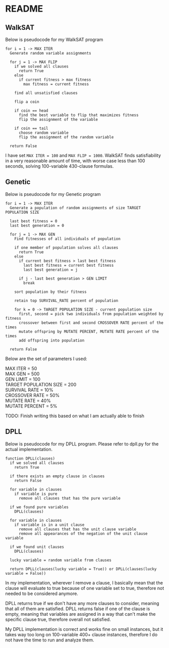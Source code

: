 # README #

## WalkSAT ##
Below is pseudocode for my WalkSAT program

    for i = 1 -> MAX ITER
      Generate random variable assignments

      for j = 1 -> MAX FLIP
        if we solved all clauses
          return True
        else
          if current fitness > max fitness
            max fitness = current fitness
        
        find all unsatisfied clauses

        flip a coin
        
        if coin == head
          find the best variable to flip that maximizes fitness
          flip the assignment of the variable

        if coin == tail
          choose random variable
          flip the assignment of the random variable

      return False

I have set `MAX ITER = 100` and `MAX FLIP = 1000`. WalkSAT finds
satisfiability in a very reasonable amount of time, with worse case less than
100 seconds, solving 100-variable 430-clause formulas.

## Genetic ##
Below is pseudocode for my Genetic program

    for i = 1 -> MAX ITER
      Generate a population of random assignments of size TARGET POPULATION SIZE

      last best fitness = 0
      last best generation = 0

      for j = 1 -> MAX GEN
        Find fitnesses of all individuals of population
        
        if one member of population solves all clauses
          return True
        else
          if current best fitness > last best fitness
            last best fitness = current best fitness
            last best generation = j
          
          if j - last best generation > GEN LIMIT
            break
          
        sort population by their fitness
        
        retain top SURVIVAL_RATE percent of population
        
        for k = 0 -> TARGET POPULATION SIZE - current population size
          first, second = pick two individuals from population weighted by fitness
          crossover between first and second CROSSOVER RATE percent of the times
          mutate offspring by MUTATE PERCENT, MUTATE RATE percent of the times
          add offspring into population

      return False

Below are the set of parameters I used:

MAX ITER = 50  
MAX GEN  = 500  
GEN LIMIT = 100  
TARGET POPULATION SIZE = 200  
SURVIVAL RATE = 10%  
CROSSOVER RATE = 50%  
MUTATE RATE = 40%  
MUTATE PERCENT = 5%  

TODO: Finish writing this based on what I am actually able to finish

## DPLL ##
Below is pseudocode for my DPLL program. Please refer to dpll.py for the
actual implementation.

    function DPLL(clauses)
      if we solved all clauses
        return True
      
      if there exists an empty clause in clauses
        return False
      
      for variable in clauses
        if variable is pure
          remove all clauses that has the pure variable

      if we found pure variables
        DPLL(clauses)

      for variable in clauses
        if variable is in a unit clause
          remove all clauses that has the unit clause variable
          remove all appearances of the negation of the unit clause variable

      if we found unit clauses
        DPLL(clauses)

      lucky variable = random variable from clauses
      
      return DPLL(clauses(lucky variable = True)) or DPLL(clauses(lucky variable = False))

In my implementation, wherever I remove a clause, I basically mean that the
clause will evaluate to true because of one variable set to true, therefore
not needed to be considered anymore.

DPLL returns true if we don't have any more clauses to consider, meaning that
all of them are satisfied. DPLL returns false if one of the clause is empty,
meaning that variables are assigned in a way that can't make the specific
clause true, therefore overall not satisfied.

My DPLL implementation is correct and works fine on small instances, but it
takes way too long on 100-variable 400+ clause instances, therefore I do not
have the time to run and analyze them. 
